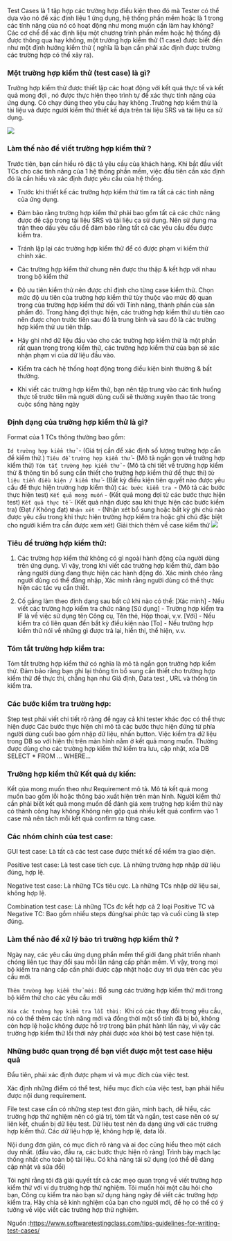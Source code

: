 Test Cases là 1 tập hợp các trường hợp điều kiện theo đó mà Tester có thể dựa vào nó để xác định liệu 1 ứng dụng, hệ thống phần mềm hoặc là 1 trong các tính năng của nó có hoạt động như mong muốn cần làm hay không?
Các cơ chế để xác định liệu một chương trình phần mềm hoặc hệ thống đã được thông qua hay không, một trường hợp kiểm thử (1 case) được biết đến như một định hướng kiểm thử ( nghĩa là bạn cần phải xác định được trường các trường hợp có thể xảy ra).

### Một trường hợp kiểm thử (test case)  là gì?

Trường hợp kiểm thử  được thiết lập các hoạt động với kết quả thực tế và kết quả mong đợi , nó được thực hiện theo trình tự để xác thực tính năng của ứng dụng. Có chạy đúng theo yêu cầu hay không .Trường hợp kiểm thử là tài liệu và được người kiểm thử thiết kế dựa trên tài liệu SRS và tài liệu ca sử dụng.

![](https://images.viblo.asia/951ad594-adf3-40d8-abd1-bc5cc538f6db.png)

### Làm thế nào để viết trường hợp kiểm thử ?
Trước tiên, bạn cần hiểu rõ đặc tả yêu cầu của khách hàng. Khi bắt đầu viết TCs cho các tính năng của 1 hệ thống phần mềm, việc đầu tiên cần xác định đó là cần hiểu và xác định được yêu cầu của hệ thống.

* Trước khi thiết kế các trường hợp kiểm thử tìm ra tất cả các tính năng của ứng dụng.

*  Đảm bảo rằng trường hợp kiểm thử phải bao gồm tất cả các chức năng được đề cập trong tài liệu SRS và tài liệu ca sử dụng. Nên sử dụng ma trận theo dấu yêu cầu để đảm bảo rằng tất cả các yêu cầu đều được kiểm tra.

* Tránh lặp lại các trường hợp kiểm thử để có được phạm vi kiểm thử chính xác.

* Các trường hợp kiểm thử chung nên được thu thập & kết hợp với nhau trong bộ kiểm thử

* Độ ưu tiên kiểm thử nên được chỉ định cho từng case kiểm thử. Chọn mức độ ưu tiên của trường hợp kiểm thử tùy thuộc vào mức độ quan trọng của trường hợp kiểm thử đối với Tính năng, thành phần của sản phẩm đó. Trong hàng đợi thực hiện, các trường hợp kiểm thử ưu tiên cao nên được chọn trước tiên sau đó là trung bình và sau đó là các trường hợp kiểm thử ưu tiên thấp.

* Hãy ghi nhớ dữ liệu đầu vào cho các trường hợp kiểm thử là một phần rất quan trọng trong kiểm thử, các trường hợp kiểm thử của bạn sẽ xác nhận phạm vi của dữ liệu đầu vào. 

* Kiểm tra cách hệ thống hoạt động trong điều kiện bình thường & bất thường.

* Khi viết các trường hợp kiểm thử, bạn nên tập trung vào các tình huống thực tế trước tiên mà người dùng cuối sẽ thường xuyên thao tác trong cuộc sống hàng ngày 

### Định dạng của trường hợp kiểm thử là gì?
Format của 1 TCs thông thường bao gồm:

`Id trường hợp kiểm thử `- (Giá trị cần để xác định số lượng trường hợp cần để kiểm thử.)
`Tiêu đề trường hợp kiểm thử` - (Mô tả ngắn gọn về trường hợp kiểm thử)
`Tóm tắt trường hợp kiểm thử `- (Mô tả chi tiết về trường hợp kiểm thử & thông tin bổ sung cần thiết cho trường hợp kiểm thử để thực thi)
`Dữ liệu tiền điều kiện / kiểm thử` - (Bất kỳ điều kiện tiên quyết nào được yêu cầu để thực hiện trường hợp kiểm thử)
`Các bước kiểm tra `- (Mô tả các bước thực hiện test)
`Kết quả mong muốn` - (Kết quả mong đợi từ các bước thực hiện test)
`Kết quả thực tế` - (Kết quả nhận được sau khi  thực hiện các bước kiểm tra)
                                      (Đạt / Không đạt)
`Nhận xét `- (Nhận xét bổ sung hoặc bất kỳ ghi chú nào được yêu cầu trong khi thực hiện trường hợp kiểm tra hoặc ghi chú đặc biệt cho người kiểm tra cần được xem xét)
Giải thích thêm về  case kiểm thử
![](https://images.viblo.asia/a2c35ba7-6e96-4574-ab8b-91867a37cbf7.jpg)


### Tiêu đề trường hợp kiểm thử:

1. Các trường hợp kiểm thử không có gì ngoài hành động của người dùng trên ứng dụng. Vì vậy, trong khi viết các trường hợp kiểm thử, đảm bảo rằng người dùng đang thực hiện các hành 
động đó. Xác minh chéo rằng người dùng có thể đăng nhập, Xác minh rằng người dùng có thể thực hiện các tác vụ cần thiết.

2. Cố gắng làm theo định dạng sau bất cứ khi nào có thể:
[Xác minh] - Nếu viết các trường hợp kiểm tra chức năng
[Sử dụng] - Trường hợp kiểm tra IF là về việc sử dụng tên Công cụ, Tên thẻ, Hộp thoại, v.v.
[Với] - Nếu kiểm tra có liên quan đến bất kỳ điều kiện nào
[To] - Nếu trường hợp kiểm thử nói về những gì được trả lại, hiển thị, thể hiện, v.v.


### Tóm tắt trường hợp kiểm tra:

Tóm tắt trường hợp kiểm thử có nghĩa là mô tả ngắn gọn trường hợp kiểm thử.
Đảm bảo rằng bạn ghi lại thông tin bổ sung cần thiết cho trường hợp kiểm thử để thực thi, chẳng hạn như Giả định, Data test , URL và thông tin kiểm tra.

### Các bước kiểm tra trường hợp:

Step test phải viết chi tiết rõ ràng để ngay cả khi tester khác đọc có thể thực hiện được
Các bước thực hiện chỉ mô tả các bước thực hiện đứng từ phía người dùng cuối bao gồm nhập dữ liệu, nhấn button.
Việc kiểm tra dữ liệu trong DB so với hiện thị trên màn hình nằm ở kết quả mong muốn. Thường được dùng cho các trường hợp kiểm thử kiểm tra lưu, cập nhật, xóa DB SELECT * FROM … WHERE…

### Trường hợp kiểm thử Kết quả dự kiến:

Kết qủa mong muốn theo như Requirement mô tả. Mô tả kết quả mong muốn bao gồm lỗi hoặc thông báo xuất hiện trên màn hình. Người kiểm thử cần phải biết kết quả mong muốn để đánh giá xem trường hợp kiểm thử này có thành công hay không
Không nên gộp quá nhiều kết quả confirm vào 1 case mà nên tách mỗi kết quả confirm ra từng case.

### Các nhóm chính của test case:

GUI test case: Là tất cả các test case được thiết kế để kiểm tra giao diện.

Positive test case:  Là test case tích cực. Là những trường hợp nhập dữ liệu đúng, hợp lệ.

Negative test case: Là những TCs tiêu cực. Là những TCs nhập dữ liệu sai, không  hợp lệ.

Combination test case: Là những TCs đc kết hợp cả 2 loại Positive TC và Negative TC: Bao gồm nhiều steps đúng/sai phức tạp và cuối cùng là step đúng.

### Làm thế nào để xử lý bảo trì trường hợp kiểm thử ?

Ngày nay, các yêu cầu ứng dụng phần mềm thế giới đang phát triển nhanh chóng liên tục thay đổi sau mỗi lần nâng cấp phần mềm. Vì vậy, trong mọi bộ kiểm tra nâng cấp cần phải được cập nhật hoặc duy trì dựa trên các yêu cầu mới. 

`Thêm trường hợp kiểm thử mới:` Bổ sung các trường hợp kiểm thử mới trong bộ kiểm thử cho các yêu cầu mới

`Xóa các trường hợp kiểm tra lỗi thời: `Khi có các thay đổi trong yêu cầu, nó có thể thêm các tính năng mới và đồng thời một số tính đã bị bỏ,  không còn hợp lệ hoặc không được hỗ trợ trong bản phát hành lần này, vì vậy các trường hợp kiểm thử lỗi thời này phải được xóa khỏi bộ test case hiện tại.

### Những bước quan trọng để bạn viết được một test case hiệu quả

Đầu tiên, phải xác định được phạm vi và mục đích của việc test.

Xác định những điểm có thể test, hiểu mục đích của việc test, bạn phải hiểu được nội dung requirement.

File test case cần có những step test đơn giản, minh bạch, dễ hiểu, các trường hợp thử nghiệm nên có giá trị, tóm tắt và ngắn, test case nên có sự liên kết, chuẩn bị dữ liệu test. Dữ liệu test nên đa dạng ứng với các trường hợp kiểm thử. Các dữ liệu hợp lệ, không hợp lệ, data lỗi.

Nội dung đơn giản, có mục đích rõ ràng và ai đọc cũng hiểu theo một cách duy nhất. (đầu vào, đầu ra, các bước thực hiện rõ ràng) Trình bày mạch lạc thống nhất cho toàn bộ tài liệu.
Có khả năng tái sử dụng (có thể dễ dàng cập nhật và sửa đổi)

Tôi nghĩ rằng tôi đã giải quyết tất cả các mẹo quan trọng về viết trường hợp kiểm thử với ví dụ trường hợp thử nghiệm. Tôi muốn hỏi một câu hỏi cho bạn, Công cụ kiểm tra nào bạn sử dụng hàng ngày để viết các trường hợp kiểm tra. Hãy chia sẻ kinh nghiệm của bạn cho người mới, để họ có thể có ý tưởng về việc viết các trường hợp thử nghiệm.

Nguồn :https://www.softwaretestingclass.com/tips-guidelines-for-writing-test-cases/